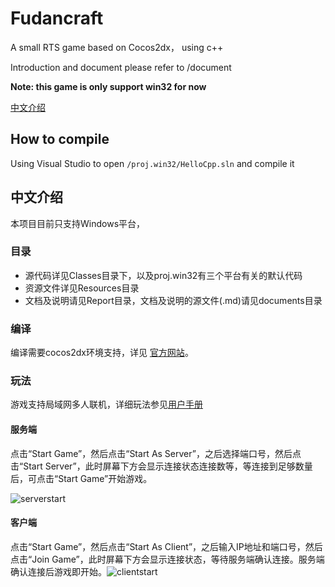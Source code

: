 # Fudancraft
A small RTS game based on Cocos2dx， using c++

Introduction and document please refer to /document 

**Note: this game is only support win32 for now**

[中文介绍](#中文介绍)

## How to compile

Using Visual Studio to open `/proj.win32/HelloCpp.sln` and compile it

## 中文介绍


本项目目前只支持Windows平台，
### 目录

*   源代码详见Classes目录下，以及proj.win32有三个平台有关的默认代码
*   资源文件详见Resources目录
*   文档及说明请见Report目录，文档及说明的源文件(.md)请见documents目录

### 编译

编译需要cocos2dx环境支持，详见 [官方网站](http://www.cocos2d-x.org/)。

### 玩法

游戏支持局域网多人联机，详细玩法参见[用户手册](/documents/UserManual.md)

#### 服务端

点击“Start Game”，然后点击“Start As Server”，之后选择端口号，然后点击“Start Server”，此时屏幕下方会显示连接状态连接数等，等连接到足够数量后，可点击“Start Game”开始游戏。

![serverstart](documents/serverstart.gif)

#### 客户端

点击“Start Game”，然后点击“Start As Client”，之后输入IP地址和端口号，然后点击“Join Game”，此时屏幕下方会显示连接状态，等待服务端确认连接。服务端确认连接后游戏即开始。![clientstart](documents/clientstart.gif)